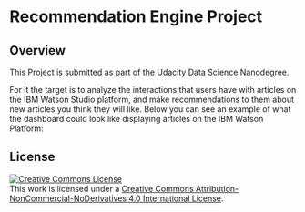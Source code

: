 # Recommendation Engine Project

## Overview
This Project is submitted as part of the Udacity Data Science Nanodegree.

For it the target is to analyze the interactions that users have with articles on the IBM Watson Studio platform, and make recommendations to them about new articles you think they will like. Below you can see an example of what the dashboard could look like displaying articles on the IBM Watson Platform:

<p align="center">
  <src="./pictures/screenshot-watson.png">
</p>

## License
 <a rel="license" href="http://creativecommons.org/licenses/by-nc-nd/4.0/"><img alt="Creative Commons License" style="border-width:0" src="https://i.creativecommons.org/l/by-nc-nd/4.0/88x31.png" /></a><br />This work is licensed under a <a rel="license" href="http://creativecommons.org/licenses/by-nc-nd/4.0/">Creative Commons Attribution-NonCommercial-NoDerivatives 4.0 International License</a>.
